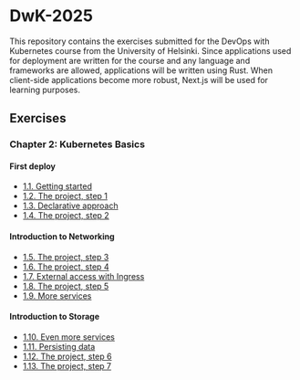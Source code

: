# DwK-2025

This repository contains the exercises submitted for the DevOps with Kubernetes course from the University of Helsinki. Since applications used for deployment are written for the course and any language and frameworks are allowed, applications will be written using Rust. When client-side applications become more robust, Next.js will be used for learning purposes.

## Exercises

### Chapter 2: Kubernetes Basics

#### First deploy

- [1.1. Getting started](https://github.com/dev0T/DwK-2025/tree/1.1/log_output)
- [1.2. The project, step 1](https://github.com/dev0T/DwK-2025/tree/1.2/the_project/)
- [1.3. Declarative approach](https://github.com/dev0T/DwK-2025/tree/1.3/log_output)
- [1.4. The project, step 2](https://github.com/dev0T/DwK-2025/tree/1.4/the_project/)

#### Introduction to Networking

- [1.5. The project, step 3](https://github.com/dev0T/DwK-2025/tree/1.5/the_project/)
- [1.6. The project, step 4](https://github.com/dev0T/DwK-2025/tree/1.6/the_project/)
- [1.7. External access with Ingress](https://github.com/dev0T/DwK-2025/tree/1.7/log_output/)
- [1.8. The project, step 5](https://github.com/dev0T/DwK-2025/tree/1.8/the_project/)
- [1.9. More services](https://github.com/dev0T/DwK-2025/tree/1.9/log_output)

#### Introduction to Storage
- [1.10. Even more services]()
- [1.11. Persisting data]()
- [1.12. The project, step 6]()
- [1.13. The project, step 7]()